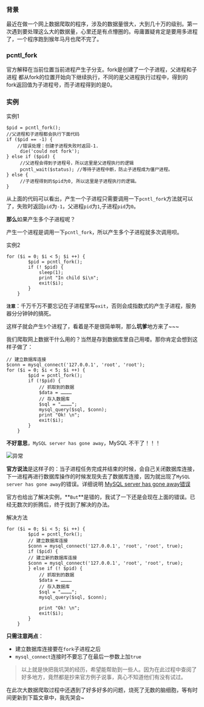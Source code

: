 ### 背景

最近在做一个网上数据爬取的程序，涉及的数据量很大，大到几十万的级别。第一次遇到要处理这么大的数据量，心里还是有点懵圈的。毋庸置疑肯定是要用多进程了，一个程序跑到猴年马月也爬不完了。

### pcntl_fork

官方解释在当前位置当前进程产生子分支。fork是创建了一个子进程，父进程和子进程 都从fork的位置开始向下继续执行，不同的是父进程执行过程中，得到的fork返回值为子进程号，而子进程得到的是0。

### 实例

实例1

    $pid = pcntl_fork();
    //父进程和子进程都会执行下面代码
    if ($pid == -1) {
        //错误处理：创建子进程失败时返回-1.
         die('could not fork');
    } else if ($pid) {
         //父进程会得到子进程号，所以这里是父进程执行的逻辑
         pcntl_wait($status); //等待子进程中断，防止子进程成为僵尸进程。
    } else {
         //子进程得到的$pid为0, 所以这里是子进程执行的逻辑。
    }

从上面的代码可以看出，产生一个子进程只需要调用一下`pcntl_fork`方法就可以了，失败时返回`pid`为`-1`，父进程`pid`为`1`,子进程`pid`为`0`。

**那么**如果产生多个子进程呢？

产生一个进程是调用一下`pcntl_fork`，所以产生多个子进程就多次调用呗。

实例2

    for ($i = 0; $i < 5; $i ++) { 
            $pid = pcntl_fork(); 
            if (! $pid) { 
                sleep(1); 
                print "In child $i\n"; 
                exit($i); 
            } 
        } 

**`注意`**：千万千万不要忘记在子进程里写`exit`，否则会成指数式的产生子进程，服务器分分钟钟的搞死。

这样子就会产生`5`个进程了，看着是不是很简单啊，那么**坑爹**地方来了~~~

我们爬取网上数据干什么用的？当然是存到数据库里自己用喽。那你肯定会想到这样子做了：

    // 建立数据库连接
    $conn = mysql_connect('127.0.0.1', 'root', 'root');
    for ($i = 0; $i < 5; $i ++) { 
            $pid = pcntl_fork(); 
            if (!$pid) {  
                // 抓取到的数据
                $data = …………
                // 存入数据库
                $sql = "…………";
                mysql_query($sql, $conn);
                print "Ok! \n"; 
                exit($i); 
            } 
        } 

**不好意思**，`MySQL server has gone away`，MySQL 不干了！！！

![异常](http://oo5edb6t9.bkt.clouddn.com/14918121450717.jpg)

**官方说法**是这样子的：当子进程任务完成并结束的时候，会自己关闭数据库连接，下一进程再进行数据库操作的时候发现失去了数据库连接，因为就出现了`MySQL server has gone away`的错误。详细说明 [MySQL server has gone away错误](http://php.net/manual/zh/function.pcntl-fork.php)

官方也给出了解决实例，**`But`**是错的，我试了一下还是会现在上面的错误。已经无数次的折腾后，终于找到了解决的办法。

解决方法
  
    for ($i = 0; $i < 5; $i ++) { 
            $pid = pcntl_fork(); 
            // 建立数据库连接
            $conn = mysql_connect('127.0.0.1', 'root', 'root', true);
            if ($pid) {
            // 建立新的数据库连接
            $conn = mysql_connect('127.0.0.1', 'root', 'root', true);
            } else if (! $pid) {  
                // 抓取到的数据
                $data = …………
                // 存入数据库
                $sql = "…………";
                mysql_query($sql, $conn);
    
                print "Ok! \n"; 
                exit($i); 
            } 
        } 

**只需注意两点**：

* 建立数据库连接要在`fork`子进程之后
* `mysql_connect`连接时不要忘了在最后一参数上加`true`

> 以上就是快把我坑哭的经历，希望能帮助到一些人。因为在此过程中查阅了好多地方，竟然都是抄来官方例子说事，真心不知道他们有没有试过。

在此次大数据爬取过程中还遇到了好多好多的问题，烧死了无数的脑细胞，等有时间更新到下篇文章中，我先哭会~

